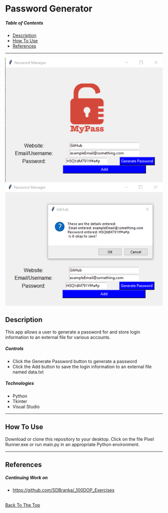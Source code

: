# Password Generator

##### Table of Contents

- [Description](#description)
- [How To Use](#how-to-use)
- [References](#references)

---


<!-- <img src="https://github.com/SDBranka/Password_Generator/blob/main/Pw_Generator_Screenshot0.png" width="200" height="200">

<img src="https://github.com/SDBranka/Password_Generator/blob/main/Pw_Generator_Screenshot1.png" width="200" height="200"> -->

![alt-text-1](Pw_Generator_Screenshot0.png "title-1") ![alt-text-2](Pw_Generator_Screenshot1.png "title-2")


## Description

This app allows a user to generate a password for and store login information to an external file for various accounts.

##### Controls

- Click the Generate Password button to generate a password
- Click the Add button to save the login information to an external file named data.txt

##### Technologies

- Python
- Tkinter
- Visual Studio

---

## How To Use

Download or clone this repository to your desktop. Click on the file Pixel Runner.exe or run main.py in an appropriate Python environment.

---

## References

##### Continuing Work on

- https://github.com/SDBranka/_100DOP_Exercises

\
[Back To The Top](#password-generator)